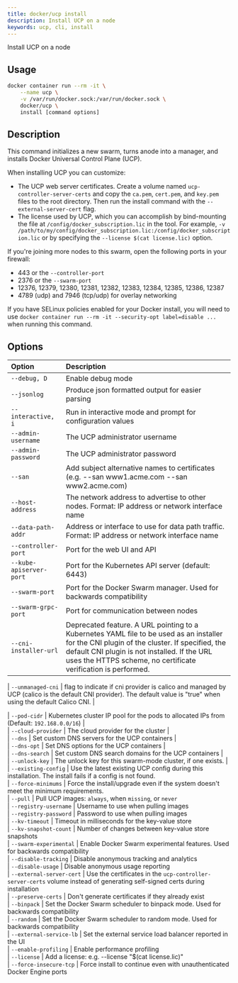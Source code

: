 ```yaml
---
title: docker/ucp install
description: Install UCP on a node
keywords: ucp, cli, install
---
```


Install UCP on a node

## Usage

```bash
docker container run --rm -it \
    --name ucp \
    -v /var/run/docker.sock:/var/run/docker.sock \
    docker/ucp \
    install [command options]
```

## Description

This command initializes a new swarm, turns anode into a manager, and installs
Docker Universal Control Plane (UCP).

When installing UCP you can customize:

  * The UCP web server certificates. Create a volume named `ucp-controller-server-certs` and copy the `ca.pem`, `cert.pem`, and `key.pem` files to the root directory. Then run the install command with the `--external-server-cert` flag.
  * The license used by UCP, which you can accomplish by bind-mounting the file at `/config/docker_subscription.lic` in the tool. For example, `-v /path/to/my/config/docker_subscription.lic:/config/docker_subscription.lic` or by specifying the `--license $(cat license.lic)` option.

If you're joining more nodes to this swarm, open the following ports in your
firewall:

  * 443 or the `--controller-port`
  * 2376 or the `--swarm-port`
  * 12376, 12379, 12380, 12381, 12382, 12383, 12384, 12385, 12386, 12387
  * 4789 (udp) and 7946 (tcp/udp) for overlay networking

If you have SELinux policies enabled for your Docker install, you will need to
use `docker container run --rm -it --security-opt label=disable ...` when running this
command.

## Options

| Option                   | Description                                                                                                                                                                                                                               |
|:-------------------------|:------------------------------------------------------------------------------------------------------------------------------------------------------------------------------------------------------------------------------------------|
| `--debug, D`             | Enable debug mode  |
| `--jsonlog`              | Produce json formatted output for easier parsing |
| `--interactive, i`       | Run in interactive mode and prompt for configuration values |
| `--admin-username`       | The UCP administrator username                             |
| `--admin-password`       | The UCP administrator password |
| `--san`                  | Add subject alternative names to certificates (e.g. --san www1.acme.com --san www2.acme.com) |                                                                                                                                                                                                                                          | `--unmanaged-cni`        | This determines who manages the CNI plugin, using `true` or `false`. The default is `false`. The `true` value installs UCP without a managed CNI plugin. UCP and the Kubernetes components will be running but pod to pod networking will not function until a CNI plugin is manually installed. This will impact some functionality of UCP until a CNI plugin is running.|                                                                                                                                            
| `--host-address`         | The network address to advertise to other nodes. Format: IP address or network interface name                                                                                                                                             |
| `--data-path-addr`       | Address or interface to use for data path traffic. Format: IP address or network interface name                                                                                                                                           |
| `--controller-port`      | Port for the web UI and API                                                                                                                                                                                                               |
| `--kube-apiserver-port`  | Port for the Kubernetes API server (default: 6443)                                                                                                                                                                                        |
| `--swarm-port`           | Port for the Docker Swarm manager. Used for backwards compatibility                                                                                                                                                                      | 
| `--swarm-grpc-port`      | Port for communication between nodes                                                                                                                                                                                                     | 
| `--cni-installer-url`    | Deprecated feature. A URL pointing to a Kubernetes YAML file to be used as an installer for the CNI plugin of the cluster. If specified, the default CNI plugin is not installed. If the URL uses the HTTPS scheme, no certificate verification is performed.       |

| `--unmanaged-cni`        | flag to indicate if cni provider is calico and managed by UCP (calico is the default CNI provider). The default value is "true" when using the default Calico CNI.    |

| `--pod-cidr`             | Kubernetes cluster IP pool for the pods to allocated IPs from (Default: `192.168.0.0/16`) |                                                                                                                                                   
| `--cloud-provider`       | The cloud provider for the cluster                                                     |                                                                                                                                                   
| `--dns`                  | Set custom DNS servers for the UCP containers                                          |                                                                                                                                                   
| `--dns-opt`              | Set DNS options for the UCP containers                                                 |                                                                                                                                                   
| `--dns-search`           | Set custom DNS search domains for the UCP containers                                   |                                                                                                                                                   
| `--unlock-key`           | The unlock key for this swarm-mode cluster, if one exists.                             |                                                                                                                                                   
| `--existing-config`      | Use the latest existing UCP config during this installation. The install fails if a config is not found.                                                                                                                                  
| `--force-minimums`       | Force the install/upgrade even if the system doesn't meet the minimum requirements.                                                                                                                                                       
| `--pull`                 | Pull UCP images: `always`, when `missing`, or `never`                                                                                                                                                                                     
| `--registry-username`    | Username to use when pulling images                                                                                                                                                                                                      
| `--registry-password`    | Password to use when pulling images                                                                                                                                                                                                       
| `--kv-timeout`           | Timeout in milliseconds for the key-value store                                                                                                                                                                                           
| `--kv-snapshot-count`    | Number of changes between key-value store snapshots                                                                                                                                                                                       
| `--swarm-experimental`   | Enable Docker Swarm experimental features. Used for backwards compatibility                                                                                                                                                               
| `--disable-tracking`     | Disable anonymous tracking and analytics                                                                                                                                                                                                  
| `--disable-usage`        | Disable anonymous usage reporting                                                                                                                                                                                                         
| `--external-server-cert` | Use the certificates in the `ucp-controller-server-certs` volume instead of generating self-signed certs during installation                                                                                                                                                  
| `--preserve-certs`       | Don't generate certificates if they already exist                                                                                                                                                                                         
| `--binpack`              | Set the Docker Swarm scheduler to binpack mode. Used for backwards compatibility                                                                                                                                                          
| `--random`               | Set the Docker Swarm scheduler to random mode. Used for backwards compatibility                                                                                                                                                           
| `--external-service-lb`  | Set the external service load balancer reported in the UI                                                                                                                                                                                 
| `--enable-profiling`     | Enable performance profiling                                                                                                                                                                                                              
| `--license`              | Add a license: e.g. --license "$(cat license.lic)"                                                                                                                                                                                        
| `--force-insecure-tcp`   | Force install to continue even with unauthenticated Docker Engine ports                   
